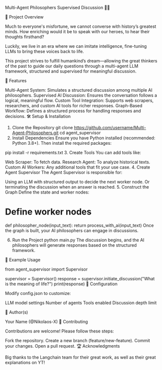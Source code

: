 Multi-Agent Philosophers Supervised Discussion 🧠🤖

📖 Project Overview

Much to everyone's misfortune, we cannot converse with history’s greatest minds. How enriching would it be to speak with our heroes, to hear their thoughts firsthand?

Luckily, we live in an era where we can imitate intelligence, fine-tuning LLMs to bring these voices back to life.

This project strives to fulfill humankind’s dream—allowing the great thinkers of the past to guide our daily questions through a multi-agent LLM framework, structured and supervised for meaningful discussion.

🚀 Features

Multi-Agent System: Simulates a structured discussion among multiple AI philosophers.
Supervised AI Discussion: Ensures the conversation follows a logical, meaningful flow.
Custom Tool Integration: Supports web scrapers, researchers, and custom AI tools for richer responses.
Graph-Based Workflow: Defines a structured process for handling responses and decisions.
🛠️ Setup & Installation

1. Clone the Repository
git clone https://github.com/username/Multi-Agent-Philosophers.git
cd agent_supervisor
2. Install Dependencies
Ensure you have Python installed (recommended: Python 3.8+). Then install the required packages:

pip install -r requirements.txt
3. Create Tools
You can add tools like:

Web Scraper: To fetch data.
Research Agent: To analyze historical texts.
Custom AI Workers: Any additional tools that fit your use case.
4. Create Agent Supervisor
The Agent Supervisor is responsible for:

Using an LLM with structured output to decide the next worker node.
Or terminating the discussion when an answer is reached.
5. Construct the Graph
Define the state and worker nodes:

# Define worker nodes
def philosopher_node(input_text):
    return process_with_ai(input_text)
Once the graph is built, your AI philosophers can engage in discussions.

6. Run the Project
python main.py
The discussion begins, and the AI philosophers will generate responses based on the structured framework.

📌 Example Usage

from agent_supervisor import Supervisor

supervisor = Supervisor()
response = supervisor.initiate_discussion("What is the meaning of life?")
print(response)
🔧 Configuration

Modify config.json to customize:

LLM model settings
Number of agents
Tools enabled
Discussion depth limit

👤 Author(s)

Your Name (@Nikolaos-X)
🤝 Contributing

Contributions are welcome! Please follow these steps:

Fork the repository.
Create a new branch (feature/new-feature).
Commit your changes.
Open a pull request.
🏆 Acknowledgments

Big thanks to the Langchain team for their great work, as well as their great explanations on YT!

